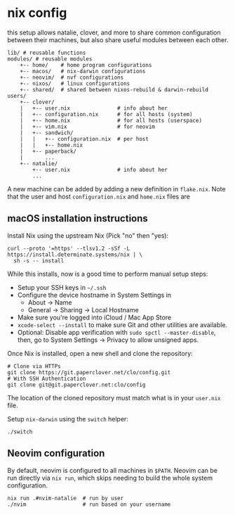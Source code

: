 # nix config

this setup allows natalie, clover, and more to share common configuration
between their machines, but also share useful modules between each other.

```
lib/ # reusable functions
modules/ # reusable modules
    +-- home/    # home program configurations
    +-- macos/   # nix-darwin configurations
    +-- neovim/  # nvf configurations
    +-- nixos/   # linux configurations
    +-- shared/  # shared between nixos-rebuild & darwin-rebuild
users/
    +-- clover/
    |   +-- user.nix               # info about her
    |   +-- configuration.nix      # for all hosts (system)
    |   +-- home.nix               # for all hosts (userspace)
    |   +-- vim.nix                # for neovim
    |   +-- sandwich/
    |   |   +-- configuration.nix  # per host
    |   |   +-- home.nix
    |   +-- paperback/
    |       ...
    +-- natalie/
        +-- user.nix               # info about her
        ...
```

A new machine can be added by adding a new definition in `flake.nix`. Note that
the user and host `configuration.nix` and `home.nix` files are

## macOS installation instructions

Install Nix using the upstream Nix (Pick "no" then "yes):

```
curl --proto '=https' --tlsv1.2 -sSf -L https://install.determinate.systems/nix | \
  sh -s -- install
```

While this installs, now is a good time to perform manual setup steps:

- Setup your SSH keys in `~/.ssh`
- Configure the device hostname in System Settings in
  - About -> Name
  - General -> Sharing -> Local Hostname
- Make sure you're logged into iCloud / Mac App Store
- `xcode-select --install` to make sure Git and other utilities are available.
- Optional: Disable app verification with `sudo spctl --master-disable`, then,
  go to System Settings -> Privacy to allow unsigned apps.

Once Nix is installed, open a new shell and clone the repository:

```
# Clone via HTTPs
git clone https://git.paperclover.net/clo/config.git
# With SSH Authentication
git clone git@git.paperclover.net:clo/config
```

The location of the cloned repository must match what is in your `user.nix`
file.

Setup `nix-darwin` using the `switch` helper:

```
./switch
```

## Neovim configuration

By default, neovim is configured to all machines in `$PATH`. Neovim can be run
directly via `nix run`, which skips needing to build the whole system
configuration.

```
nix run .#nvim-natalie  # run by user
./nvim                  # run based on your username
```
